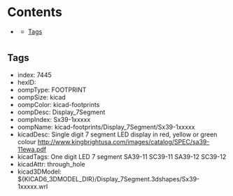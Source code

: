 



Contents
========

* [](#)
	* [Tags](#tags)

# 

## Tags

- index: 7445
- hexID: 
- oompType: FOOTPRINT
- oompSize: kicad
- oompColor: kicad-footprints
- oompDesc: Display_7Segment
- oompIndex: Sx39-1xxxxx
- oompName: kicad-footprints/Display_7Segment/Sx39-1xxxxx
- kicadDesc: Single digit 7 segment LED display in red, yellow or green colour http://www.kingbrightusa.com/images/catalog/SPEC/sa39-11ewa.pdf
- kicadTags: One digit LED 7 segment SA39-11 SC39-11 SA39-12 SC39-12
- kicadAttr: through_hole
- kicad3DModel: ${KICAD6_3DMODEL_DIR}/Display_7Segment.3dshapes/Sx39-1xxxxx.wrl
